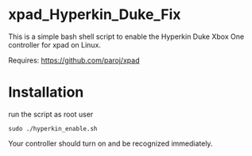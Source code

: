 # xpad_Hyperkin_Duke_Fix
This is a simple bash shell script to enable the Hyperkin Duke Xbox One controller for xpad on Linux.

Requires: https://github.com/paroj/xpad
# Installation
run the script as root user
```
sudo ./hyperkin_enable.sh
```
Your controller should turn on and be recognized immediately.
